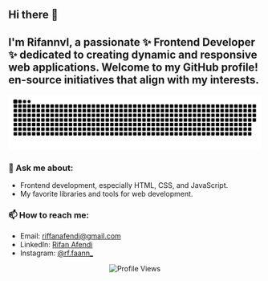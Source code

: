 ## Hi there 👋

## I'm **Rifannvl**, a passionate ✨ Frontend Developer ✨ dedicated to creating dynamic and responsive web applications. Welcome to my GitHub profile! en-source initiatives that align with my interests.

<picture>
  <source media="(prefers-color-scheme: dark)" srcset="https://raw.githubusercontent.com/binsarjr/binsarjr/output/github-contribution-grid-snake-dark.svg" />
  <source media="(prefers-color-scheme: light)" srcset="https://raw.githubusercontent.com/binsarjr/binsarjr/output/github-contribution-grid-snake.svg" />
  <img alt="github-snake" src="https://raw.githubusercontent.com/binsarjr/binsarjr/output/github-contribution-grid-snake.svg" />
</picture>

### 💬 Ask me about:

- Frontend development, especially HTML, CSS, and JavaScript.
- My favorite libraries and tools for web development.

### 📫 How to reach me:

- Email: [riffanafendi@gmail.com](mailto:riffanafendi@gmail.com)
- LinkedIn: [Rifan Afendi](https://www.linkedin.com/in/rifann)
- Instagram: [@rf.faann\_](https://www.instagram.com/rf.faann_)

<!-- Footer -->
<p align="center">
  <img src="https://komarev.com/ghpvc/?username=Rifanvll&style=flat-square&color=blue" alt="Profile Views" />
</p>

